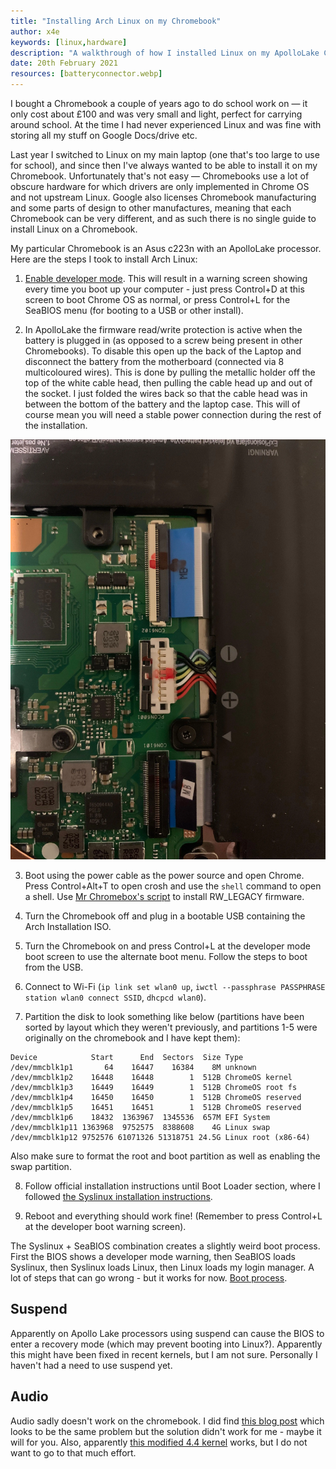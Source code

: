 ```yaml
---
title: "Installing Arch Linux on my Chromebook"
author: x4e
keywords: [linux,hardware]
description: "A walkthrough of how I installed Linux on my ApolloLake Chromebook"
date: 20th February 2021
resources: [batteryconnector.webp]
---
```


I bought a Chromebook a couple of years ago to do school work on — it only cost about £100 and was very small and light, perfect for carrying around school. At the time I had never experienced Linux and was fine with storing all my stuff on Google Docs/drive etc.

Last year I switched to Linux on my main laptop (one that's too large to use for school), and since then I've always wanted to be able to install it on my Chromebook. Unfortunately that's not easy — Chromebooks use a lot of obscure hardware for which drivers are only implemented in Chrome OS and not upstream Linux. Google also licenses Chromebook manufacturing and some parts of design to other manufactures, meaning that each Chromebook can be very different, and as such there is no single guide to install Linux on a Chromebook.

My particular Chromebook is an Asus c223n with an ApolloLake processor. Here are the steps I took to install Arch Linux:

1. [Enable developer mode](https://www.howtogeek.com/210817/how-to-enable-developer-mode-on-your-chromebook/). This will result in a warning screen showing every time you boot up your computer - just press Control+D at this screen to boot Chrome OS as normal, or press Control+L for the SeaBIOS menu (for booting to a USB or other install).

2. In ApolloLake the firmware read/write protection is active when the battery is plugged in (as opposed to a screw being present in other Chromebooks). To disable this open up the back of the Laptop and disconnect the battery from the motherboard (connected via 8 multicoloured wires). This is done by pulling the metallic holder off the top of the white cable head, then pulling the cable head up and out of the socket. I just folded the wires back so that the cable head was in between the bottom of the battery and the laptop case. This will of course mean you will need a stable power connection during the rest of the installation.

![Image of battery power connector](batteryconnector.webp)

3. Boot using the power cable as the power source and open Chrome. Press Control+Alt+T to open crosh and use the `shell` command to open a shell. Use [Mr Chromebox's script](https://mrchromebox.tech/#fwscript) to install RW_LEGACY firmware.

4. Turn the Chromebook off and plug in a bootable USB containing the Arch Installation ISO.

5. Turn the Chromebook on and press Control+L at the developer mode boot screen to use the alternate boot menu. Follow the steps to boot from the USB.

6. Connect to Wi-Fi (`ip link set wlan0 up`, `iwctl --passphrase PASSPHRASE station wlan0 connect SSID`, `dhcpcd wlan0`).

7. Partition the disk to look something like below (partitions have been sorted by layout which they weren't previously, and partitions 1-5 were originally on the chromebook and I have kept them):
```
Device            Start      End  Sectors  Size Type
/dev/mmcblk1p1       64    16447    16384    8M unknown
/dev/mmcblk1p2    16448    16448        1  512B ChromeOS kernel
/dev/mmcblk1p3    16449    16449        1  512B ChromeOS root fs
/dev/mmcblk1p4    16450    16450        1  512B ChromeOS reserved
/dev/mmcblk1p5    16451    16451        1  512B ChromeOS reserved
/dev/mmcblk1p6    18432  1363967  1345536  657M EFI System
/dev/mmcblk1p11 1363968  9752575  8388608    4G Linux swap
/dev/mmcblk1p12 9752576 61071326 51318751 24.5G Linux root (x86-64)
```
Also make sure to format the root and boot partition as well as enabling the swap partition.

8. Follow official installation instructions until Boot Loader section, where I followed [the Syslinux installation instructions](https://wiki.archlinux.org/index.php/Syslinux).

9. Reboot and everything should work fine! (Remember to press Control+L at the developer boot warning screen).

The Syslinux + SeaBIOS combination creates a slightly weird boot process. First the BIOS shows a developer mode warning, then SeaBIOS loads Syslinux, then Syslinux loads Linux, then Linux loads my login manager. A lot of steps that can go wrong - but it works for now.
[Boot process](https://www.youtube.com/watch?v=wbdMpEMTalw).

## Suspend

Apparently on Apollo Lake processors using suspend can cause the BIOS to enter a recovery mode (which may prevent booting into Linux?). Apparently this might have been fixed in recent kernels, but I am not sure. Personally I haven't had a need to use suspend yet.

## Audio

Audio sadly doesn't work on the chromebook. I did find [this blog post](https://bkhome.org/news/201912/sound-fix-for-54-kernel-on-apollo-lake.html) which looks to be the same problem but the solution didn't work for me - maybe it will for you. Also, apparently [this modified 4.4 kernel](https://gitlab.com/moussaelianarsen/chromebook-linux-audio/-/tree/master/) works, but I do not want to go to that much effort.
